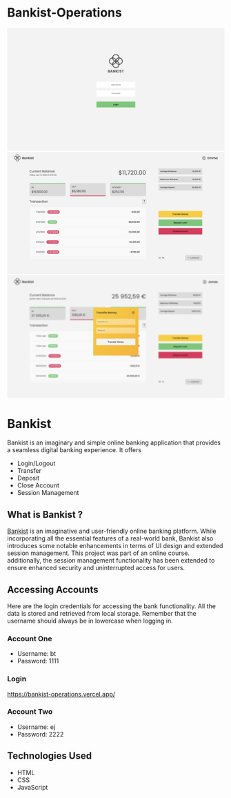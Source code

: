 # Bankist-Operations
![Login Preview](./images/project-preview-1.png)
![Dashboard Preview](./images/project-preview-2.png)
![Transfer Preview](./images/project-preview-3.png)

# Bankist
Bankist is an imaginary and simple online banking application that provides a seamless digital banking experience. It offers
 
- Login/Logout
- Transfer
- Deposit
- Close Account
- Session Management

## What is Bankist ?
[Bankist](https://bankist-operations.vercel.app/) is an imaginative and user-friendly online banking platform. While incorporating all the essential features of a real-world bank, Bankist also introduces some notable enhancements in terms of UI design and extended session management. This project was part of an online course. additionally, the session management functionality has been extended to ensure enhanced security and uninterrupted access for users.

## Accessing Accounts
Here are the login credentials for accessing the bank functionality. All the data is stored and retrieved from local storage. Remember that the username should always be in lowercase when logging in.

### Account One
- Username: bt
- Password: 1111

### Login
https://bankist-operations.vercel.app/

### Account Two
- Username: ej
- Password: 2222

## Technologies Used
- HTML
- CSS
- JavaScript
